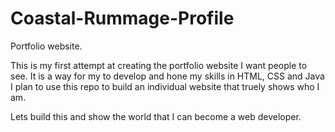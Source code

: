 # Coastal-Rummage-Profile
Portfolio website.

This is my first attempt at creating the portfolio website I want people to see.
It is a way for my to develop and hone my skills in HTML, CSS and Java
I plan to use this repo to build an individual website that truely shows who I am.

Lets build this and show the world that I can become a web developer.
